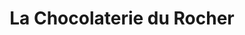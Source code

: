 ---
title: "La Chocolaterie du Rocher"
url: /roquebrune-sur-argens/la-chocolaterie-du-rocher/
shop: Schokolade
---